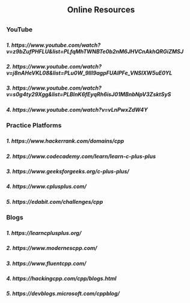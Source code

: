 <h2 align="center"> Online Resources<h2>
 <h3>YouTube<h3>
   <h5>1. https://www.youtube.com/watch?v=z9bZufPHFLU&list=PLfqMhTWNBTe0b2nM6JHVCnAkhQRGiZMSJ<h5>
   <h5>2. https://www.youtube.com/watch?v=j8nAHeVKL08&list=PLu0W_9lII9agpFUAlPFe_VNSlXW5uE0YL<h5>
    <h5>3. https://www.youtube.com/watch?v=s0g4ty29Xgg&list=PLBlnK6fEyqRh6isJ01MBnbNpV3ZsktSyS<h5>
    <h5>4. https://www.youtube.com/watch?v=vLnPwxZdW4Y<h5>
        
  
   <h3>Practice Platforms<h3>
   <h5>1. https://www.hackerrank.com/domains/cpp<h5>
    <h5>2. https://www.codecademy.com/learn/learn-c-plus-plus<h5>
     <h5>3. https://www.geeksforgeeks.org/c-plus-plus/<h5>
      <h5>4. https://www.cplusplus.com/<h5>
       <h5>5. https://edabit.com/challenges/cpp<h5>
        
   <h3>Blogs<h3>    
    <h5>1. https://learncplusplus.org/<h5>
     <h5>2. https://www.modernescpp.com/<h5>
      <h5>3. https://www.fluentcpp.com/<h5>
       <h5>4. https://hackingcpp.com/cpp/blogs.html<h5>
        <h5>5. https://devblogs.microsoft.com/cppblog/<h5>
        
